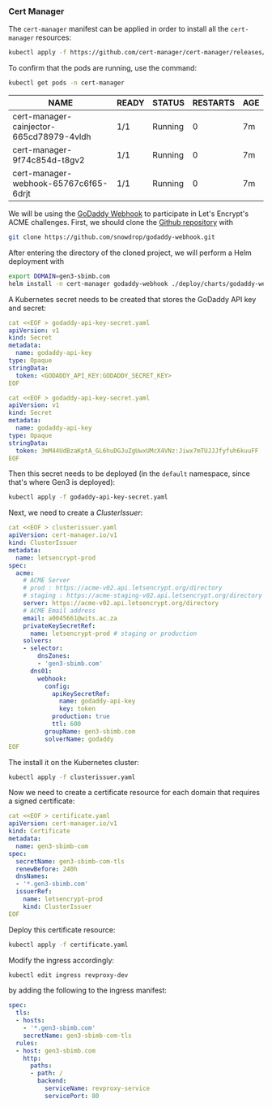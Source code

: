 ### Cert Manager
The `cert-manager` manifest can be applied in order to install all the `cert-manager` resources:
```bash
kubectl apply -f https://github.com/cert-manager/cert-manager/releases/download/v1.14.2/cert-manager.yaml
```
To confirm that the pods are running, use the command:
```bash
kubectl get pods -n cert-manager
```
| NAME                                     | READY | STATUS   | RESTARTS | AGE |
| ---------------------------------------- | ----- | -------- | -------- | --- |
| cert-manager-cainjector-665cd78979-4vldh | 1/1   | Running  | 0        | 7m  |
| cert-manager-9f74c854d-t8gv2             | 1/1   | Running  | 0        | 7m  |
| cert-manager-webhook-65767c6f65-6drjt    | 1/1   | Running  | 0        | 7m  |   


We will be using the [GoDaddy Webhook](https://github.com/snowdrop/godaddy-webhook) to participate in Let's Encrypt's ACME challenges. First, we should clone the [Github repository](https://github.com/snowdrop/godaddy-webhook.git) with
```bash
git clone https://github.com/snowdrop/godaddy-webhook.git
```
After entering the directory of the cloned project, we will perform a Helm deployment with
```bash
export DOMAIN=gen3-sbimb.com
helm install -n cert-manager godaddy-webhook ./deploy/charts/godaddy-webhook --set groupName=$DOMAIN
```
A Kubernetes secret needs to be created that stores the GoDaddy API key and secret:
```yaml
cat <<EOF > godaddy-api-key-secret.yaml
apiVersion: v1
kind: Secret
metadata:
  name: godaddy-api-key
type: Opaque
stringData:
  token: <GODADDY_API_KEY:GODADDY_SECRET_KEY>
EOF

cat <<EOF > godaddy-api-key-secret.yaml
apiVersion: v1
kind: Secret
metadata:
  name: godaddy-api-key
type: Opaque
stringData:
  token: 3mM44UdBzaKptA_GL6huDGJuZgUwxUMcX4VNz:Jiwx7mTUJJJfyfuh6kuuFF
EOF
```
Then this secret needs to be deployed (in the `default` namespace, since that's where Gen3 is deployed):
```bash
kubectl apply -f godaddy-api-key-secret.yaml
```
Next, we need to create a _ClusterIssuer_:
```yaml
cat <<EOF > clusterissuer.yaml 
apiVersion: cert-manager.io/v1
kind: ClusterIssuer
metadata:
  name: letsencrypt-prod
spec:
  acme:
    # ACME Server
    # prod : https://acme-v02.api.letsencrypt.org/directory
    # staging : https://acme-staging-v02.api.letsencrypt.org/directory
    server: https://acme-v02.api.letsencrypt.org/directory
    # ACME Email address
    email: a0045661@wits.ac.za
    privateKeySecretRef:
      name: letsencrypt-prod # staging or production
    solvers:
    - selector:
        dnsZones:
        - 'gen3-sbimb.com'
      dns01:
        webhook:
          config:
            apiKeySecretRef:
              name: godaddy-api-key
              key: token
            production: true
            ttl: 600
          groupName: gen3-sbimb.com
          solverName: godaddy
EOF
```
The install it on the Kubernetes cluster:
```bash
kubectl apply -f clusterissuer.yaml
```
Now we need to create a certificate resource for each domain that requires a signed certificate:
```yaml
cat <<EOF > certificate.yaml
apiVersion: cert-manager.io/v1
kind: Certificate
metadata:
  name: gen3-sbimb-com
spec:
  secretName: gen3-sbimb-com-tls
  renewBefore: 240h
  dnsNames:
  - '*.gen3-sbimb.com'
  issuerRef:
    name: letsencrypt-prod
    kind: ClusterIssuer
EOF
```
Deploy this certificate resource:
```bash
kubectl apply -f certificate.yaml
```
Modify the ingress accordingly:
```bash
kubectl edit ingress revproxy-dev
```
by adding the following to the ingress manifest:
```yaml
spec:
  tls:
  - hosts:
    - '*.gen3-sbimb.com'
    secretName: gen3-sbimb-com-tls
  rules:
  - host: gen3-sbimb.com
    http:
      paths:
      - path: /
        backend:
          serviceName: revproxy-service
          servicePort: 80
```